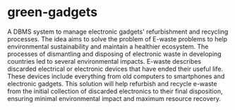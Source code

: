 # green-gadgets
A DBMS system to manage electronic gadgets' refurbishment and recycling processes.
The idea aims to solve the problem of E-waste problems to help environmental sustainability and maintain a healthier ecosystem. The processes of dismantling and disposing of electronic waste in developing countries led to several environmental impacts. E-waste describes discarded electrical or electronic devices that have ended their useful life. These devices include everything from old computers to smartphones and electronic gadgets. This solution will help refurbish and recycle e-waste from the initial collection of discarded electronics to their final disposition, ensuring minimal environmental impact and maximum resource recovery. 
